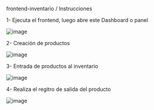 frontend-inventario / Instrucciones

1- Ejecuta el frontend, luego abre este Dashboard o panel

![image](https://github.com/user-attachments/assets/40df4e59-124a-47b4-8cbe-42ef7213e166)

2- Creación de productos

![image](https://github.com/user-attachments/assets/fe18ee77-b204-48da-af1b-3ebc63fb585f)

3- Entrada de productos al inventario

![image](https://github.com/user-attachments/assets/b34c20cb-d156-4316-abd0-809c8eaa986f)


4- Realiza el regitro de salida del producto

![image](https://github.com/user-attachments/assets/75d94daa-47f8-4e83-bb3f-175ff63a5058)




